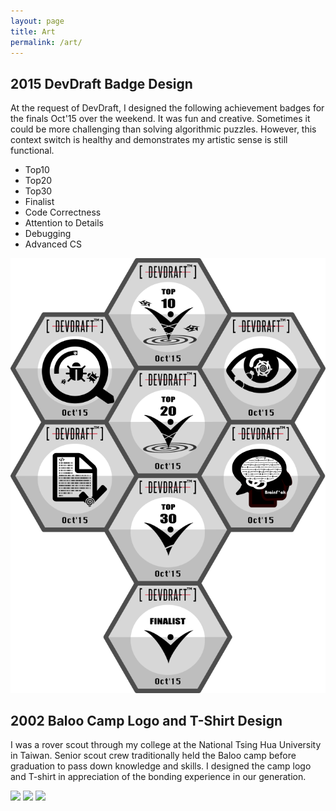 ```yaml
---
layout: page
title: Art
permalink: /art/
---
```


<style type="text/css">
.image-left {
  display: block;
  margin-top: 5px;  
  margin-right: 15px;
  margin-bottom: 0px;
  float: left;
}
</style>

## 2015 DevDraft Badge Design

At the request of DevDraft, I designed the following achievement badges for the finals Oct'15 over the weekend.
It was fun and creative. Sometimes it could be more challenging than solving algorithmic puzzles.
However, this context switch is healthy and demonstrates my artistic sense is still functional.

- Top10
- Top20
- Top30
- Finalist
- Code Correctness
- Attention to Details
- Debugging
- Advanced CS

![](../images/badges-DevDraft-2015.png)

## 2002 Baloo Camp Logo and T-Shirt Design

I was a rover scout through my college at the National Tsing Hua University in Taiwan.
Senior scout crew traditionally held the Baloo camp before graduation to pass down knowledge and skills.
I designed the camp logo and T-shirt in appreciation of the bonding experience in our generation.

![](https://lh5.googleusercontent.com/-6EFimGnK9og/Tf9PdYvksYI/AAAAAAAAAB0/XlHxhelt87M/s400/Baloo.png)
![](https://lh4.googleusercontent.com/-87GDsx7PNfA/Tf9PdTt3VMI/AAAAAAAAAB0/kRJBSdgO9ag/s512/front_1.gif)
![](http://2.bp.blogspot.com/-aWisTHxPmHk/U1mizvGq_MI/AAAAAAAAYdk/Ihq7o0voqk4/s800/CampClothes2.5nd.png)
